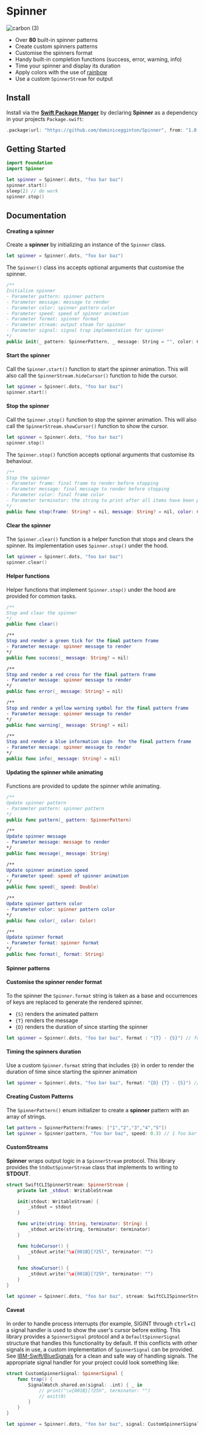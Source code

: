 # Spinner

![carbon (3)](https://user-images.githubusercontent.com/28626241/160242315-a4f8a928-1f7d-45f0-937d-0e33f549735f.svg)

- Over **80** built-in spinner patterns
- Create custom spinners patterns
- Customise the spinners format
- Handy built-in completion functions (success, error, warning, info)
- Time your spinner and display its duration
- Apply colors with the use of [rainbow](https://github.com/onevcat/Rainbow)
- Use a custom `SpinnerStream` for output

## Install

Install via the [**Swift Package Manger**](https://swift.org/package-manager/) by declaring **Spinner** as a dependency in your projects `Package.swift`:

``` swift
.package(url: "https://github.com/dominicegginton/Spinner", from: "1.0.0")
```


## Getting Started

``` swift
import Foundation
import Spinner

let spinner = Spinner(.dots, "foo bar baz")
spinner.start()
sleep(2) // do work
spinner.stop()
```

## Documentation

#### Creating a spinner

Create a **spinner** by initializing an instance of the `Spinner` class.

``` swift
let spinner = Spinner(.dots, "foo bar baz")
```

The `Spinner()` class ins accepts optional arguments that customise the spinner.

``` swift
/**
Initialize spinner
- Parameter pattern: spinner pattern
- Parameter message: message to render
- Parameter color: spinner pattern color
- Parameter speed: speed of spinner animation
- Parameter format: spinner format
- Parameter stream: output steam for spinner
- Parameter signal: signal trap implementation for spinner
*/
public init(_ pattern: SpinnerPattern, _ message: String = "", color: Color = .default, speed: Double? = nil, format: String = "{S} {T}", stream: SpinnerStream? = nil, signal: SpinnerSignal? = nil)
```

#### Start the spinner

Call the `Spinner.start()` function to start the spinner animation. This will also call the `SpinnerStream.hideCursor()` function to hide the cursor.

``` swift
let spinner = Spinner(.dots, "foo bar baz")
spinner.start()
```

#### Stop the spinner

Call the `Spinner.stop()` function to stop the spinner animation. This will also call the `SpinnerStream.showCursor()` function to show the cursor.

``` swift
let spinner = Spinner(.dots, "foo bar baz")
spinner.stop()
```

The `Spinner.stop()` function accepts optional arguments that customise its behaviour.

``` swift
/**
Stop the spinner
- Parameter frame: final frame to render before stopping
- Parameter message: final message to render before stopping
- Parameter color: final frame color
- Parameter terminator: the string to print after all items have been printed
*/
public func stop(frame: String? = nil, message: String? = nil, color: Color? = nil, terminator: String = "\n")
```

#### Clear the spinner

The `Spinner.clear()` function is a helper function that stops and clears the spinner. Its implementation uses `Spinner.stop()` under the hood.

``` swift
let spinner = Spinner(.dots, "foo bar baz")
spinner.clear()
```

#### Helper functions

Helper functions that implement `Spinner.stop()` under the hood are provided for common tasks.

``` swift
/**
Stop and clear the spinner
*/
public func clear()

/**
Stop and render a green tick for the final pattern frame
- Parameter message: spinner message to render
*/
public func success(_ message: String? = nil)

/**
Stop and render a red cross for the final pattern frame
- Parameter message: spinner message to render
*/
public func error(_ message: String? = nil)

/**
Stop and render a yellow warning symbol for the final pattern frame
- Parameter message: spinner message to render
*/
public func warning(_ message: String? = nil)

/**
Stop and render a blue information sign  for the final pattern frame
- Parameter message: spinner message to render
*/
public func info(_ message: String? = nil)
```

#### Updating the spinner while animating

Functions are provided to update the spinner while animating.

``` swift
/**
Update spinner pattern
- Parameter pattern: spinner pattern
*/
public func pattern(_ pattern: SpinnerPattern)

/**
Update spinner message
- Parameter message: message to render
*/
public func message(_ message: String)

/**
Update spinner animation speed
- Parameter speed: speed of spinner animation
*/
public func speed(_ speed: Double)

/**
Update spinner pattern color
- Parameter color: spinner pattern color
*/
public func color(_ color: Color)

/**
Update spinner format
- Parameter format: spinner format
*/
public func format(_ format: String)
```

#### Spinner patterns


#### Customise the spinner render format

To the spinner the `Spinner.format` string is taken as a base and occurrences of keys are replaced to generate the rendered spinner.

- `{S}` renders the animated pattern
- `{T}` renders the message
- `{D}` renders the duration of since starting the spinner

``` swift
let spinner = Spinner(.dots, "foo bar baz", format : "{T} - {S}") // foo bar baz - ⠧
```

#### Timing the spinners duration

Use a custom `Spinner.format` string that includes `{D}` in order to render the duration of time since starting the spinner animation

```swift
let spinner = Spinner(.dots, "foo bar baz", format: "{D} {T} - {S}") // 8s ⠧ foo bar baz
```

#### Creating Custom Patterns

The `SpinnerPattern()` enum initializer to create a **spinner** pattern with an array of strings.

``` swift
let pattern = SpinnerPattern(frames: ["1","2","3","4","5"])
let spinner = Spinner(pattern, "foo bar baz", speed: 0.3) // 1 foo bar baz
```

#### CustomStreams

**Spinner** wraps output logic in a `SpinnerStream` protocol. This library provides the `StdOutSpinnerStream` class that implements to writing to **STDOUT**.

``` swift
struct SwiftCLISpinnerStream: SpinnerStream {
    private let _stdout: WritableStream

    init(stdout: WritableStream) {
        _stdout = stdout
    }

    func write(string: String, terminator: String) {
        _stdout.write(string, terminator: terminator)
    }

    func hideCursor() {
        _stdout.write("\u{001B}[?25l", terminator: "")
    }

    func showCursor() {
        _stdout.write("\u{001B}[?25h", terminator: "")
    }
}

let spinner = Spinner(.dots, "foo bar baz", stream: SwiftCLISpinnerStream(stdout: stdout))
```

#### Caveat

In order to handle process interrupts (for example, SIGINT through <kbd>ctrl</kbd>+<kbd>c</kbd>) a signal handler is used to show the user's cursor before exiting. This library provides a `SpinnerSignal` protocol and a `DefaultSpinnerSignal` structure that handles this functionality by default. If this conflicts with other signals in use, a custom implementation of `SpinnerSignal` can be provided. See [IBM-Swift/BlueSignals](https://github.com/IBM-Swift/BlueSignals) for a clean and safe way of handling signals. The appropriate signal handler for your project could look something like:

``` swift
struct CustomSpinnerSignal: SpinnerSignal {
    func trap() {
        SignalWatch.shared.on(signal: .int) { _ in
            // print("\u{001B}[?25h", terminator: "")
            // exit(0)
        }
    }
}

let spinner = Spinner(.dots, "foo bar baz", signal: CustomSpinnerSignal())
```
